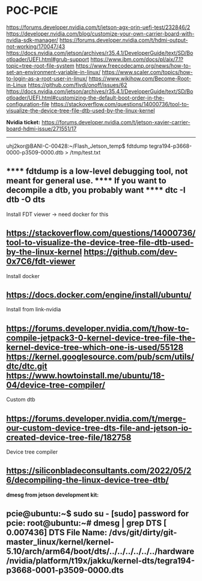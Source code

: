 # POC-PCIE

https://forums.developer.nvidia.com/t/jetson-agx-orin-uefi-test/232846/2
https://developer.nvidia.com/blog/customize-your-own-carrier-board-with-nvidia-sdk-manager/
https://forums.developer.nvidia.com/t/hdmi-output-not-working/170047/43
https://docs.nvidia.com/jetson/archives/r35.4.1/DeveloperGuide/text/SD/Bootloader/UEFI.html#grub-support
https://www.ibm.com/docs/pl/aix/7.1?topic=tree-root-file-system
https://www.freecodecamp.org/news/how-to-set-an-environment-variable-in-linux/
https://www.scaler.com/topics/how-to-login-as-a-root-user-in-linux/
https://www.wikihow.com/Become-Root-in-Linux
https://github.com/fivdi/onoff/issues/62
https://docs.nvidia.com/jetson/archives/r35.4.1/DeveloperGuide/text/SD/Bootloader/UEFI.html#customizing-the-default-boot-order-in-the-configuration-file
https://stackoverflow.com/questions/14000736/tool-to-visualize-the-device-tree-file-dtb-used-by-the-linux-kernel

**Nvidia ticket:**
https://forums.developer.nvidia.com/t/jetson-xavier-carrier-board-hdmi-issue/271551/17

------------------------------------------------------------------------------------
uhj2kor@BANI-C-00428:~/Flash_Jetson_temp$ fdtdump tegra194-p3668-0000-p3509-0000.dtb > /tmp/test.txt 

**** fdtdump is a low-level debugging tool, not meant for general use.
**** If you want to decompile a dtb, you probably want
****     dtc -I dtb -O dts <filename>
------------------------------------------------------------------------------------
Install FDT viewer -> need docker for this

https://stackoverflow.com/questions/14000736/tool-to-visualize-the-device-tree-file-dtb-used-by-the-linux-kernel
https://github.com/dev-0x7C6/fdt-viewer
------------------------------------------------------------------------------------
Install docker

https://docs.docker.com/engine/install/ubuntu/
------------------------------------------------------------------------------------
Install from link-nvidia

https://forums.developer.nvidia.com/t/how-to-compile-jetpack3-0-kernel-device-tree-file-the-kernel-device-tree-which-one-is-used/55128
https://kernel.googlesource.com/pub/scm/utils/dtc/dtc.git
https://www.howtoinstall.me/ubuntu/18-04/device-tree-compiler/
------------------------------------------------------------------------------------
Custom dtb

https://forums.developer.nvidia.com/t/merge-our-custom-device-tree-dts-file-and-jetson-io-created-device-tree-file/182758
------------------------------------------------------------------------------------
Device tree compiler

https://siliconbladeconsultants.com/2022/05/26/decompiling-the-linux-device-tree-dtb/
------------------------------------------------------------------------------------
**dmesg from jetson development kit:**

pcie@ubuntu:~$ sudo su -
[sudo] password for pcie: 
root@ubuntu:~# dmesg | grep DTS
[    0.007436] DTS File Name: /dvs/git/dirty/git-master_linux/kernel/kernel-5.10/arch/arm64/boot/dts/../../../../../../hardware/nvidia/platform/t19x/jakku/kernel-dts/tegra194-p3668-0001-p3509-0000.dts
--------------------------------------------------------------------------------------
